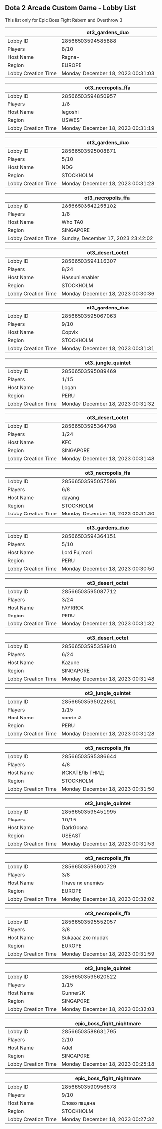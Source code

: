 ## Dota 2 Arcade Custom Game - Lobby List

This list only for Epic Boss Fight Reborn and Overthrow 3

|  | ot3_gardens_duo |
| ------ | ------ |
| Lobby ID | 28566503594585888 |
| Players | 8/10 |
| Host Name | Ragna- |
| Region | EUROPE |
| Lobby Creation Time | Monday, December 18, 2023 00:31:03 |


|  | ot3_necropolis_ffa |
| ------ | ------ |
| Lobby ID | 28566503594850957 |
| Players | 1/8 |
| Host Name | legoshi |
| Region | USWEST |
| Lobby Creation Time | Monday, December 18, 2023 00:31:19 |


|  | ot3_gardens_duo |
| ------ | ------ |
| Lobby ID | 28566503595008871 |
| Players | 5/10 |
| Host Name | NDG |
| Region | STOCKHOLM |
| Lobby Creation Time | Monday, December 18, 2023 00:31:28 |


|  | ot3_necropolis_ffa |
| ------ | ------ |
| Lobby ID | 28566503542255102 |
| Players | 1/8 |
| Host Name | Who TAO |
| Region | SINGAPORE |
| Lobby Creation Time | Sunday, December 17, 2023 23:42:02 |


|  | ot3_desert_octet |
| ------ | ------ |
| Lobby ID | 28566503594116307 |
| Players | 8/24 |
| Host Name | Hassuni enabler |
| Region | STOCKHOLM |
| Lobby Creation Time | Monday, December 18, 2023 00:30:36 |


|  | ot3_gardens_duo |
| ------ | ------ |
| Lobby ID | 28566503595067063 |
| Players | 9/10 |
| Host Name | Copvix |
| Region | STOCKHOLM |
| Lobby Creation Time | Monday, December 18, 2023 00:31:31 |


|  | ot3_jungle_quintet |
| ------ | ------ |
| Lobby ID | 28566503595089469 |
| Players | 1/15 |
| Host Name | Logan |
| Region | PERU |
| Lobby Creation Time | Monday, December 18, 2023 00:31:32 |


|  | ot3_desert_octet |
| ------ | ------ |
| Lobby ID | 28566503595364798 |
| Players | 1/24 |
| Host Name | KFC |
| Region | SINGAPORE |
| Lobby Creation Time | Monday, December 18, 2023 00:31:48 |


|  | ot3_necropolis_ffa |
| ------ | ------ |
| Lobby ID | 28566503595057586 |
| Players | 6/8 |
| Host Name | dayang |
| Region | STOCKHOLM |
| Lobby Creation Time | Monday, December 18, 2023 00:31:30 |


|  | ot3_gardens_duo |
| ------ | ------ |
| Lobby ID | 28566503594364151 |
| Players | 5/10 |
| Host Name | Lord Fujimori |
| Region | PERU |
| Lobby Creation Time | Monday, December 18, 2023 00:30:50 |


|  | ot3_desert_octet |
| ------ | ------ |
| Lobby ID | 28566503595087712 |
| Players | 3/24 |
| Host Name | FAYRROX |
| Region | PERU |
| Lobby Creation Time | Monday, December 18, 2023 00:31:32 |


|  | ot3_desert_octet |
| ------ | ------ |
| Lobby ID | 28566503595358910 |
| Players | 6/24 |
| Host Name | Kazune |
| Region | SINGAPORE |
| Lobby Creation Time | Monday, December 18, 2023 00:31:48 |


|  | ot3_jungle_quintet |
| ------ | ------ |
| Lobby ID | 28566503595022651 |
| Players | 1/15 |
| Host Name | sonrie :3 |
| Region | PERU |
| Lobby Creation Time | Monday, December 18, 2023 00:31:28 |


|  | ot3_necropolis_ffa |
| ------ | ------ |
| Lobby ID | 28566503595386644 |
| Players | 4/8 |
| Host Name | ИСКАТЕЛЬ ГНИД |
| Region | STOCKHOLM |
| Lobby Creation Time | Monday, December 18, 2023 00:31:50 |


|  | ot3_jungle_quintet |
| ------ | ------ |
| Lobby ID | 28566503595451995 |
| Players | 10/15 |
| Host Name | DarkGoona |
| Region | USEAST |
| Lobby Creation Time | Monday, December 18, 2023 00:31:53 |


|  | ot3_necropolis_ffa |
| ------ | ------ |
| Lobby ID | 28566503595600729 |
| Players | 3/8 |
| Host Name | I have no enemies |
| Region | EUROPE |
| Lobby Creation Time | Monday, December 18, 2023 00:32:02 |


|  | ot3_necropolis_ffa |
| ------ | ------ |
| Lobby ID | 28566503595552057 |
| Players | 3/8 |
| Host Name | Sukaааа zxc mudak |
| Region | EUROPE |
| Lobby Creation Time | Monday, December 18, 2023 00:31:59 |


|  | ot3_jungle_quintet |
| ------ | ------ |
| Lobby ID | 28566503595620522 |
| Players | 1/15 |
| Host Name | Gunner2K |
| Region | SINGAPORE |
| Lobby Creation Time | Monday, December 18, 2023 00:32:03 |


|  | epic_boss_fight_nightmare |
| ------ | ------ |
| Lobby ID | 28566503588631795 |
| Players | 2/10 |
| Host Name | Adel |
| Region | SINGAPORE |
| Lobby Creation Time | Monday, December 18, 2023 00:25:18 |


|  | epic_boss_fight_nightmare |
| ------ | ------ |
| Lobby ID | 28566503590956678 |
| Players | 9/10 |
| Host Name | Слово пацана |
| Region | STOCKHOLM |
| Lobby Creation Time | Monday, December 18, 2023 00:27:32 |


